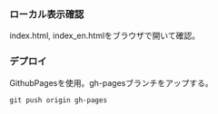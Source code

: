 ### ローカル表示確認

index.html, index_en.htmlをブラウザで開いて確認。


### デプロイ

GithubPagesを使用。gh-pagesブランチをアップする。

    git push origin gh-pages
    
